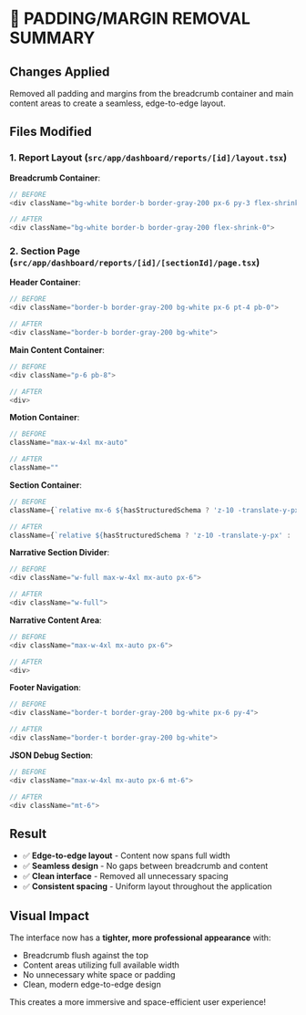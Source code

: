 # 🎯 PADDING/MARGIN REMOVAL SUMMARY

## Changes Applied
Removed all padding and margins from the breadcrumb container and main content areas to create a seamless, edge-to-edge layout.

## Files Modified

### 1. Report Layout (`src/app/dashboard/reports/[id]/layout.tsx`)
**Breadcrumb Container**:
```typescript
// BEFORE
<div className="bg-white border-b border-gray-200 px-6 py-3 flex-shrink-0">

// AFTER  
<div className="bg-white border-b border-gray-200 flex-shrink-0">
```

### 2. Section Page (`src/app/dashboard/reports/[id]/[sectionId]/page.tsx`)

**Header Container**:
```typescript
// BEFORE
<div className="border-b border-gray-200 bg-white px-6 pt-4 pb-0">

// AFTER
<div className="border-b border-gray-200 bg-white">
```

**Main Content Container**:
```typescript
// BEFORE
<div className="p-6 pb-8">

// AFTER
<div>
```

**Motion Container**:
```typescript
// BEFORE
className="max-w-4xl mx-auto"

// AFTER
className=""
```

**Section Container**:
```typescript
// BEFORE
className={`relative mx-6 ${hasStructuredSchema ? 'z-10 -translate-y-px' : 'mt-6'}`}

// AFTER
className={`relative ${hasStructuredSchema ? 'z-10 -translate-y-px' : ''}`}
```

**Narrative Section Divider**:
```typescript
// BEFORE
<div className="w-full max-w-4xl mx-auto px-6">

// AFTER
<div className="w-full">
```

**Narrative Content Area**:
```typescript
// BEFORE
<div className="max-w-4xl mx-auto px-6">

// AFTER
<div>
```

**Footer Navigation**:
```typescript
// BEFORE
<div className="border-t border-gray-200 bg-white px-6 py-4">

// AFTER
<div className="border-t border-gray-200 bg-white">
```

**JSON Debug Section**:
```typescript
// BEFORE
<div className="max-w-4xl mx-auto px-6 mt-6">

// AFTER
<div className="mt-6">
```

## Result
- ✅ **Edge-to-edge layout** - Content now spans full width
- ✅ **Seamless design** - No gaps between breadcrumb and content
- ✅ **Clean interface** - Removed all unnecessary spacing
- ✅ **Consistent spacing** - Uniform layout throughout the application

## Visual Impact
The interface now has a **tighter, more professional appearance** with:
- Breadcrumb flush against the top
- Content areas utilizing full available width
- No unnecessary white space or padding
- Clean, modern edge-to-edge design

This creates a more immersive and space-efficient user experience!